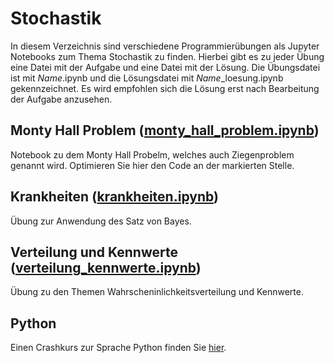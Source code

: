 # Stochastik
In diesem Verzeichnis sind verschiedene Programmierübungen als Jupyter Notebooks zum Thema Stochastik zu finden. Hierbei gibt es zu jeder Übung eine Datei mit der Aufgabe und eine Datei mit der Lösung. Die Übungsdatei ist mit *Name*.ipynb und die Lösungsdatei mit *Name*_loesung.ipynb gekennzeichnet. Es wird empfohlen sich die Lösung erst nach Bearbeitung der Aufgabe anzusehen.
## Monty Hall Problem ([monty_hall_problem.ipynb](./monty_hall_problem.ipynb))
Notebook zu dem Monty Hall Probelm, welches auch Ziegenproblem genannt wird. Optimieren Sie hier den Code an der markierten Stelle.
## Krankheiten ([krankheiten.ipynb](./krankheiten.ipynb))
Übung zur Anwendung des Satz von Bayes.
## Verteilung und Kennwerte ([verteilung_kennwerte.ipynb](./verteilung_kennwerte.ipynb))
Übung zu den Themen Wahrscheninlichkeitsverteilung und Kennwerte.
## Python
Einen Crashkurs zur Sprache Python finden Sie [hier](https://github.com/mati3230/PythonBasics).